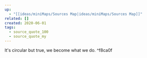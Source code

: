 ```yaml
---
up:
  - "[[ideas/miniMaps/Sources Map|ideas/miniMaps/Sources Map]]"
related: []
created: 2020-06-01
tags:
  - source_quote_100
  - source_quote_my
---
```

It's circular but true, we become what we do. ^f8ca0f
